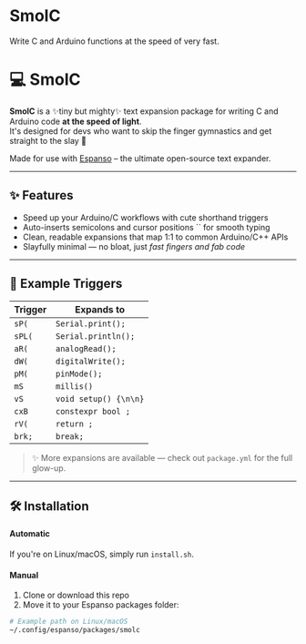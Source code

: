 # SmolC
Write C and Arduino functions at the speed of very fast.

# 💻 SmolC

**SmolC** is a ✨tiny but mighty✨ text expansion package for writing C and Arduino code **at the speed of light**.  
It's designed for devs who want to skip the finger gymnastics and get straight to the slay 💅

Made for use with [Espanso](https://espanso.org) – the ultimate open-source text expander.

---

## ✨ Features

- Speed up your Arduino/C workflows with cute shorthand triggers
- Auto-inserts semicolons and cursor positions `` for smooth typing
- Clean, readable expansions that map 1:1 to common Arduino/C++ APIs
- Slayfully minimal — no bloat, just *fast fingers and fab code*

---

## 🧪 Example Triggers

| Trigger | Expands to            |
|---------|-----------------------|
| `sP(`   | `Serial.print();`     |
| `sPL(`  | `Serial.println();`   |
| `aR(`   | `analogRead();`       |
| `dW(`   | `digitalWrite();`     |
| `pM(`   | `pinMode();`          |
| `mS`    | `millis()`            |
| `vS`    | `void setup() {\n\n}` |
| `cxB`   | `constexpr bool ;`    |
| `rV(`   | `return ;`            |
| `brk;`  | `break;`              |

> ✨ More expansions are available — check out `package.yml` for the full glow-up.

---

## 🛠️ Installation
#### Automatic
If you're on Linux/macOS, simply run `install.sh`.

#### Manual
1. Clone or download this repo
2. Move it to your Espanso packages folder:

```bash
# Example path on Linux/macOS
~/.config/espanso/packages/smolc
```
